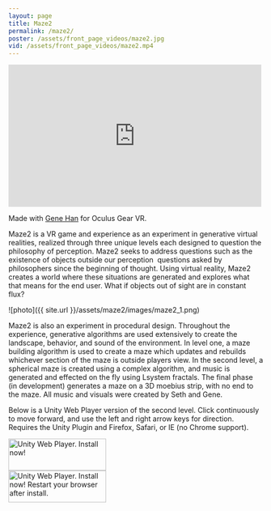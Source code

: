 ```yaml
---
layout: page
title: Maze2
permalink: /maze2/
poster: /assets/front_page_videos/maze2.jpg
vid: /assets/front_page_videos/maze2.mp4
---
```

<iframe src="https://player.vimeo.com/video/149098758" width="500" height="281" frameborder="0" webkitallowfullscreen mozallowfullscreen allowfullscreen></iframe>

Made with [Gene Han](http://getarobo.com/) for Oculus Gear VR.

Maze2 is a VR game and experience as an experiment in generative virtual realities, realized through three unique levels each designed to question the philosophy of perception. Maze2 seeks to address questions such as the existence of objects outside our perception ­ questions asked by philosophers since the beginning of thought. Using virtual reality, Maze2 creates a world where these situations are generated and explores what that means for the end user. What if objects out of sight are in constant flux?

![photo]({{ site.url }}/assets/maze2/images/maze2_1.png)

Maze2 is also an experiment in procedural design. Throughout the experience, generative algorithms are used extensively to create the landscape, behavior, and sound of the environment. In level one, a maze building algorithm is used to create a maze which updates and rebuilds whichever section of the maze is outside players view. In the second level, a spherical maze is created using a complex algorithm, and music is generated and effected on the fly using L­system fractals. The final phase (in development) generates a maze on a 3­D moebius strip, with no end to the maze. All music and visuals were created by Seth and Gene.

Below is a Unity Web Player version of the second level. Click continuously to move forward, and use the left and right arrow keys for direction. Requires the Unity Plugin and Firefox, Safari, or IE (no Chrome support).

<script type="text/javascript">
var unityObjectUrl = "http://webplayer.unity3d.com/download_webplayer-3.x/3.0/uo/UnityObject2.js";
if (document.location.protocol == 'https:')
	unityObjectUrl = unityObjectUrl.replace("http://", "https://ssl-");
document.write('<script type="text\/javascript" src="' + unityObjectUrl + '"><\/script>');
</script>
<script type="text/javascript">
	var config = {
		width: 960, 
		height: 600,
		params: { enableDebugging:"0" }
		
	};
	var u = new UnityObject2(config);

	jQuery(function() {

		var $missingScreen = jQuery("#unityPlayer").find(".missing");
		var $brokenScreen = jQuery("#unityPlayer").find(".broken");
		$missingScreen.hide();
		$brokenScreen.hide();
		
		u.observeProgress(function (progress) {
			switch(progress.pluginStatus) {
				case "broken":
					$brokenScreen.find("a").click(function (e) {
						e.stopPropagation();
						e.preventDefault();
						u.installPlugin();
						return false;
					});
					$brokenScreen.show();
				break;
				case "missing":
					$missingScreen.find("a").click(function (e) {
						e.stopPropagation();
						e.preventDefault();
						u.installPlugin();
						return false;
					});
					$missingScreen.show();
				break;
				case "installed":
					$missingScreen.remove();
				break;
				case "first":
				break;
			}
		});
		u.initPlugin(jQuery("#unityPlayer")[0], "{{ site.baseurl }}/assets/maze2/attachments/first.unity3d");
	});

// function ResizeUnity()
//  {
//      winWidth = 
//      winHeight = 
//      var unity = document.getElementById('unityPlayer');
//      if(unity != null)
//          {                    
//              unity.style.width = winWidth + "px";
//              unity.style.height = winHeight + "px";
//          }
//  }
</script>
<div class="content">
	<div id="unityPlayer">
		<div class="missing">
			<a href="http://unity3d.com/webplayer/" title="Unity Web Player. Install now!">
				<img alt="Unity Web Player. Install now!" src="http://webplayer.unity3d.com/installation/getunity.png" width="193" height="63" />
			</a>
		</div>
		<div class="broken">
			<a href="http://unity3d.com/webplayer/" title="Unity Web Player. Install now! Restart your browser after install.">
				<img alt="Unity Web Player. Install now! Restart your browser after install." src="http://webplayer.unity3d.com/installation/getunityrestart.png" width="193" height="63" />
			</a>
		</div>
	</div>
</div>